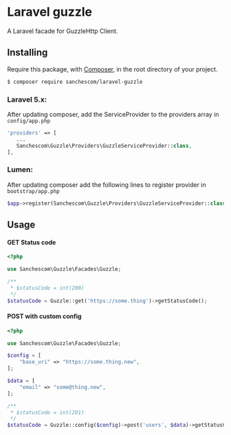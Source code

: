 # Laravel guzzle

A Laravel facade for GuzzleHttp Client.

## Installing

Require this package, with [Composer](https://getcomposer.org/), in the root directory of your project.

``` bash
$ composer require sanchescom/laravel-guzzle
```

### Laravel 5.x:

After updating composer, add the ServiceProvider to the providers array in `config/app.php`

 ```php
'providers' => [
    ...
    Sanchescom\Guzzle\Providers\GuzzleServiceProvider::class,
],
```

### Lumen:

After updating composer add the following lines to register provider in `bootstrap/app.php`

```php
$app->register(Sanchescom\Guzzle\Providers\GuzzleServiceProvider::class);
```

## Usage

#### GET Status code
```php
<?php

use Sanchescom\Guzzle\Facades\Guzzle;

/**
 * $statusCode = int(200)
 */
$statusCode = Guzzle::get('https://some.thing')->getStatusCode();
```

#### POST with custom config
```php
<?php

use Sanchescom\Guzzle\Facades\Guzzle;

$config = [
    "base_uri" => "https://some.thing.new",
];

$data = [
    "email" => "some@thing.new",  
];

/**
 * $statusCode = int(201)
 */
$statusCode = Guzzle::config($config)->post('users', $data)->getStatusCode();
```